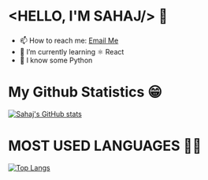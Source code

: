 # <HELLO, I'M SAHAJ/> 👋

### 

- 📫 How to reach me: [Email Me](mailto:sahajsinghsohal@gmail.com)
- 🌱 I’m currently learning ⚛️ React
- 🐍 I know some Python



# My Github Statistics 😁
[![Sahaj's GitHub stats](https://github-readme-stats.vercel.app/api?username=sahajsinngh)](https://github.com/anuraghazra/github-readme-stats)

# MOST USED LANGUAGES 🤷‍♀️
[![Top Langs](https://github-readme-stats.vercel.app/api/top-langs/?username=sahajsinngh)](https://github.com/anuraghazra/github-readme-stats)

